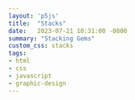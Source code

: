 ```yaml
---
layout: 'p5js'
title:  "Stacks"
date:   2023-07-21 10:31:00 -0800
summary: "Stacking Gems"
custom_css: stacks
tags:
- html
- css
- javascript
- graphic-design
---
```


<div id='illustration-container'>

</div>

<script src='stacks.js'></script>